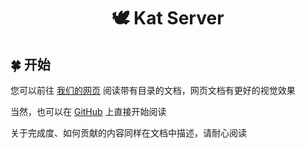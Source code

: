 <h1 align="center">🕊 Kat Server</h1>

## 🍀 开始

您可以前往 [我们的网页](https://katserver.catkatpowered.com/) 阅读带有目录的文档，网页文档有更好的视觉效果

当然，也可以在 [GitHub](docs/readme.md) 上直接开始阅读

关于完成度、如何贡献的内容同样在文档中描述，请耐心阅读
